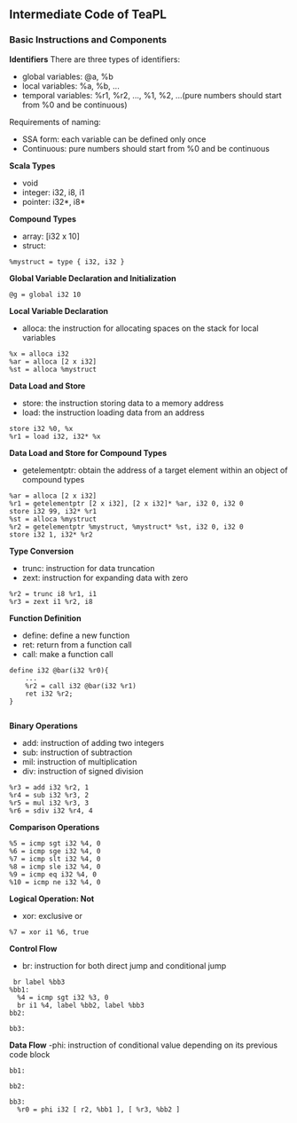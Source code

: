 ## Intermediate Code of TeaPL

### Basic Instructions and Components
**Identifiers**
There are three types of identifiers:   
- global variables: @a, %b
- local variables: %a, %b, ...
- temporal variables: %r1, %r2, ..., %1, %2, ...(pure numbers should start from %0 and be continuous)

Requirements of naming:
- SSA form: each variable can be defined only once
- Continuous: pure numbers should start from %0 and be continuous

**Scala Types**
- void
- integer: i32, i8, i1
- pointer: i32*, i8*

**Compound Types**
- array: [i32 x 10]
- struct: 
```
%mystruct = type { i32, i32 }

```

**Global Variable Declaration and Initialization**
```
@g = global i32 10
```

**Local Variable Declaration**
- alloca: the instruction for allocating spaces on the stack for local variables
```
%x = alloca i32
%ar = alloca [2 x i32]
%st = alloca %mystruct
```

**Data Load and Store**
- store: the instruction storing data to a memory address
- load: the instruction loading data from an address
```
store i32 %0, %x
%r1 = load i32, i32* %x
```

**Data Load and Store for Compound Types**
- getelementptr: obtain the address of a target element within an object of compound types
```
%ar = alloca [2 x i32]
%r1 = getelementptr [2 x i32], [2 x i32]* %ar, i32 0, i32 0
store i32 99, i32* %r1
%st = alloca %mystruct
%r2 = getelementptr %mystruct, %mystruct* %st, i32 0, i32 0
store i32 1, i32* %r2

```

**Type Conversion**

- trunc: instruction for data truncation
- zext: instruction for expanding data with zero
```
%r2 = trunc i8 %r1, i1
%r3 = zext i1 %r2, i8
```

**Function Definition**
- define: define a new function
- ret: return from a function call
- call: make a function call
```
define i32 @bar(i32 %r0){
    ...
    %r2 = call i32 @bar(i32 %r1)
    ret i32 %r2;
}


```

**Binary Operations**
- add: instruction of adding two integers
- sub: instruction of subtraction
- mil: instruction of multiplication
- div: instruction of signed division
```
%r3 = add i32 %r2, 1
%r4 = sub i32 %r3, 2
%r5 = mul i32 %r3, 3
%r6 = sdiv i32 %r4, 4
```

**Comparison Operations**
```
%5 = icmp sgt i32 %4, 0
%6 = icmp sge i32 %4, 0
%7 = icmp slt i32 %4, 0
%8 = icmp sle i32 %4, 0
%9 = icmp eq i32 %4, 0
%10 = icmp ne i32 %4, 0
```

**Logical Operation: Not**
- xor: exclusive or
```
%7 = xor i1 %6, true
```

**Control Flow**
- br: instruction for both direct jump and conditional jump
```
 br label %bb3
%bb1:
  %4 = icmp sgt i32 %3, 0
  br i1 %4, label %bb2, label %bb3
bb2: 
  
bb3:
```

**Data Flow**
-phi: instruction of conditional value depending on its previous code block 
```
bb1: 

bb2:

bb3:
  %r0 = phi i32 [ r2, %bb1 ], [ %r3, %bb2 ]
```



